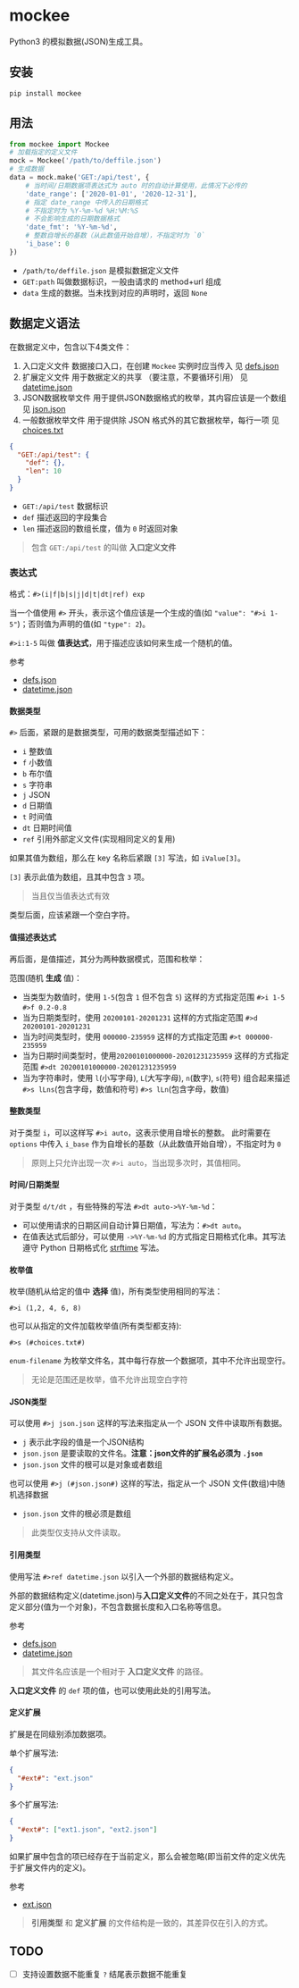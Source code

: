 # mockee

Python3 的模拟数据(JSON)生成工具。

## 安装

```shell script
pip install mockee
```

## 用法

```python
from mockee import Mockee
# 加载指定的定义文件
mock = Mockee('/path/to/deffile.json')
# 生成数据
data = mock.make('GET:/api/test', {
    # 当时间/日期数据项表达式为 auto 时的自动计算使用，此情况下必传的
    'date_range': ['2020-01-01', '2020-12-31'],
    # 指定 date_range 中传入的日期格式
    # 不指定时为 %Y-%m-%d %H:%M:%S
    # 不会影响生成的日期数据格式
    'date_fmt': '%Y-%m-%d',
    # 整数自增长的基数（从此数值开始自增），不指定时为 `0`
    'i_base': 0
})
```

- `/path/to/deffile.json` 是模拟数据定义文件
- `GET:path` 叫做数据标识，一般由请求的 method+url 组成
- `data` 生成的数据。当未找到对应的声明时，返回 `None`

## 数据定义语法

在数据定义中，包含以下4类文件：

1. 入口定义文件 数据接口入口，在创建 `Mockee` 实例时应当传入 见 [defs.json](./test/defs.json)
2. 扩展定义文件 用于数据定义的共享 （要注意，不要循环引用） 见 [datetime.json](./test/datetime.json)
3. JSON数据枚举文件 用于提供JSON数据格式的枚举，其内容应该是一个数组 见 [json.json](./test/json.json)
4. 一般数据枚举文件 用于提供除 JSON 格式外的其它数据枚举，每行一项 见 [choices.txt](./test/choices.txt)

```json
{
  "GET:/api/test": {
    "def": {},
    "len": 10
  }
}
```

- `GET:/api/test` 数据标识
- `def` 描述返回的字段集合
- `len` 描述返回的数组长度，值为 `0` 时返回对象

> 包含 `GET:/api/test` 的叫做 **入口定义文件**

### 表达式

格式：`#>(i|f|b|s|j|d|t|dt|ref) exp`

当一个值使用 `#>` 开头，表示这个值应该是一个生成的值(如 `"value": "#>i 1-5"`)；否则值为声明的值(如 `"type": 2`)。

`#>i:1-5` 叫做 **值表达式**，用于描述应该如何来生成一个随机的值。

参考 
- [defs.json](./test/defs.json)
- [datetime.json](./test/datetime.json)

#### 数据类型

`#>` 后面，紧跟的是数据类型，可用的数据类型描述如下：

- `i` 整数值
- `f` 小数值
- `b` 布尔值
- `s` 字符串
- `j` JSON
- `d` 日期值
- `t` 时间值
- `dt` 日期时间值
- `ref` 引用外部定义文件(实现相同定义的复用)

如果其值为数组，那么在 key 名称后紧跟 `[3]` 写法，如 `iValue[3]`。

`[3]` 表示此值为数组，且其中包含 `3` 项。 

> 当且仅当值表达式有效

类型后面，应该紧跟一个空白字符。

#### 值描述表达式

再后面，是值描述，其分为两种数据模式，范围和枚举：

范围(随机 **生成** 值)：

- 当类型为数值时，使用 `1-5`(包含 `1` 但不包含 `5`) 这样的方式指定范围 `#>i 1-5` `#>f 0.2-0.8`
- 当为日期类型时，使用 `20200101-20201231` 这样的方式指定范围 `#>d 20200101-20201231`
- 当为时间类型时，使用 `000000-235959` 这样的方式指定范围 `#>t 000000-235959`
- 当为日期时间类型时，使用`20200101000000-20201231235959` 这样的方式指定范围 `#>dt 20200101000000-20201231235959`
- 当为字符串时，使用 `l`(小写字母), `L`(大写字母), `n`(数字), `s`(符号) 组合起来描述 `#>s lLns`(包含字母，数值和符号) `#>s lLn`(包含字母，数值)

#### 整数类型

对于类型 `i`，可以这样写 `#>i auto`，这表示使用自增长的整数。
此时需要在 `options` 中传入 `i_base` 作为自增长的基数（从此数值开始自增），不指定时为 `0`

> 原则上只允许出现一次 `#>i auto`，当出现多次时，其值相同。

#### 时间/日期类型

对于类型 `d/t/dt` ，有些特殊的写法 `#>dt auto->%Y-%m-%d`：

- 可以使用请求的日期区间自动计算日期值，写法为：`#>dt auto`。
- 在值表达式后部分，可以使用 `->%Y-%m-%d` 的方式指定日期格式化串。其写法遵守 Python 日期格式化 [strftime][strftime] 写法。

#### 枚举值

枚举(随机从给定的值中 **选择** 值)，所有类型使用相同的写法：

`#>i (1,2, 4, 6, 8)`

也可以从指定的文件加载枚举值(所有类型都支持):

`#>s (#choices.txt#)`

`enum-filename` 为枚举文件名，其中每行存放一个数据项，其中不允许出现空行。

> 无论是范围还是枚举，值不允许出现空白字符

#### JSON类型

可以使用 `#>j json.json` 这样的写法来指定从一个 JSON 文件中读取所有数据。

- `j` 表示此字段的值是一个JSON结构
- `json.json` 是要读取的文件名。**注意：json文件的扩展名必须为 `.json`**
- `json.json` 文件的根可以是对象或者数组

也可以使用 `#>j (#json.json#)` 这样的写法，指定从一个 JSON 文件(数组)中随机选择数据

- `json.json` 文件的根必须是数组

> 此类型仅支持从文件读取。 

#### 引用类型

使用写法 `#>ref datetime.json` 以引入一个外部的数据结构定义。

外部的数据结构定义(datetime.json)与**入口定义文件**的不同之处在于，其只包含定义部分(值为一个对象)，不包含数据长度和入口名称等信息。 

参考 
- [defs.json](./test/defs.json)
- [datetime.json](./test/datetime.json)

> 其文件名应该是一个相对于 **入口定义文件** 的路径。

**入口定义文件** 的 `def` 项的值，也可以使用此处的引用写法。

#### 定义扩展

扩展是在同级别添加数据项。

单个扩展写法:

```json
{
  "#ext#": "ext.json"
}
```

多个扩展写法:

```json
{
  "#ext#": ["ext1.json", "ext2.json"]
}
```

如果扩展中包含的项已经存在于当前定义，那么会被忽略(即当前文件的定义优先于扩展文件内的定义)。 

参考 
- [ext.json](./test/ext.json)

> **引用类型** 和 **定义扩展** 的文件结构是一致的，其差异仅在引入的方式。

## TODO

- [ ] 支持设置数据不能重复 `?` 结尾表示数据不能重复

[strftime]: https://docs.python.org/3/library/datetime.html#strftime-and-strptime-format-codes
